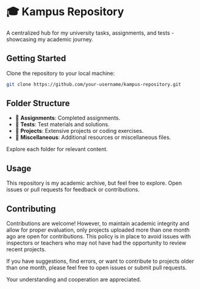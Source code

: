 # 🎓 Kampus Repository

A centralized hub for my university tasks, assignments, and tests - showcasing my academic journey.

## Getting Started

Clone the repository to your local machine:

```bash
git clone https://github.com/your-username/kampus-repository.git
```

## Folder Structure

- 📁 **Assignments**: Completed assignments.
- 📁 **Tests**: Test materials and solutions.
- 📁 **Projects**: Extensive projects or coding exercises.
- 📁 **Miscellaneous**: Additional resources or miscellaneous files.

Explore each folder for relevant content.

## Usage

This repository is my academic archive, but feel free to explore. Open issues or pull requests for feedback or contributions.

## Contributing

Contributions are welcome! However, to maintain academic integrity and allow for proper evaluation, only projects uploaded more than one month ago are open for contributions. This policy is in place to avoid issues with inspectors or teachers who may not have had the opportunity to review recent projects.

If you have suggestions, find errors, or want to contribute to projects older than one month, please feel free to open issues or submit pull requests.

Your understanding and cooperation are appreciated.

